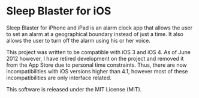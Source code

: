Sleep Blaster for iOS
================

Sleep Blaster for iPhone and iPad is an alarm clock app that allows the user to set an alarm at a geographical boundary instead of just a time. It also allows the user to turn off the alarm using his or her voice. 

This project was written to be compatible with iOS 3 and iOS 4. As of June 2012 however, I have retired development on the project and removed it from the App Store due to personal time constraints. Thus, there are now incompatibilities with iOS versions higher than 4.1, however most of these incompatibilities are only interface related. 

This software is released under the MIT License (MIT).